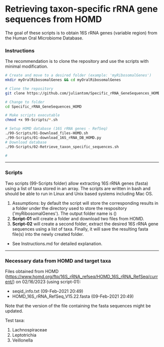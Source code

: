 # Retrieving taxon-specific rRNA gene sequences from HOMD
The goal of these scripts is to obtain 16S rRNA genes (variable region) from the Human Oral Microbiome Database.<br>
### Instructions
The recommendation is to clone the repository and use the scripts with minimal modification.
```bash
# Create and move to a desired folder (example: 'myRibosomalGenes')
mkdir myOralRibosomalGenes && cd myOralRibosomalGenes

# Clone the repository
git clone https://github.com/juliantom/Specific_rRNA_GeneSequences_HOMD.git

# Change to folder 
cd Specific_rRNA_GeneSequences_HOMD

# Make scripts executable
chmod +x 99-Scripts/*.sh

# Setup HOMD database (16S rRNA genes - RefSeq)
./99-Scripts/01-Download_files-HOMD.sh
./99-Scripts/01-download_16S_rRNA_DB_HOMD.py
# Download database 
./99-Scripts/02-Retrieve_taxon_specific_sequences.sh

# 

```
---
### Scripts
Two scripts (99-Scripts folder) allow extracting 16S rRNA genes (fasta) using a list of taxa stored in an array. The scripts are written in bash and should be able to run in Linux and Unix based systems including Mac OS.
1. Assumptions: by default the script will store the corresponding results in a folder under the directory used to store the respository ('myRibosomalGenes'). The output folder name is ()
2. **Script-01** will create a folder and download two files from HOMD.
3. **Script-02** will create a second folder, extract the desired 16S rRNA gene sequences using a list of taxa. Finally, it will save the resulting fasta file(s) into the newly created folder.<br>
- See Instructions.md for detailed explanation.<br>
---
### Necessary data from HOMD and target taxa
Files obtained from HOMD (https://www.homd.org/ftp/16S_rRNA_refseq/HOMD_16S_rRNA_RefSeq/current/) on 02/16/2023 (using script-01):
- seqid_info.txt (09-Feb-2021 20:49)
- HOMD_16S_rRNA_RefSeq_V15.22.fasta (09-Feb-2021 20:49)<br>

Note that the version of the file containing the fasta sequences might be updated.

Test taxa:<br>
1. Lachnospiraceae
2. Leptotrichia
3. Veillonella<br>


